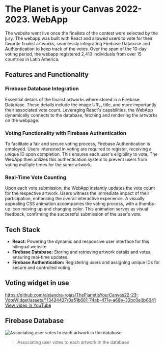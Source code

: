 # The Planet is your Canvas 2022-2023. WebApp

The website went live once the finalists of the contest were selected by the jury. The webapp was built with React and allowed users to vote for their favorite finalist artworks, seamlessly integrating Firebase Database and Authentication to keep track of the votes. Over the span of the 10-day voting period, the webapp registered 2,410 individuals from over 15 countries in Latin America.

## Features and Functionality

### Firebase Database Integration
Essential details of the finalist artworks where stored in a Firebase Database. These details include the image URL, title, and more importantly their associated vote count. Leveraging React's capabilities, the WebApp dynamically connects to the database, fetching and rendering the artworks on the webpage.

### Voting Functionality with Firebase Authentication
To facilitate a fair and secure voting process, Firebase  Authentication is employed. Users interested in voting are required to register, receiving a unique ID upon completion. This ensures each user's eligibility to vote. The WebApp then utilizes this authentication system to prevent users from voting multiple times for the same artwork.

### Real-Time Vote Counting
Upon each vote submission, the WebApp instantly updates the vote count for the respective artwork. Users witness the immediate impact of their participation, enhancing the overall interactive experience. A visually appealing CSS animation accompanies the voting process, with a thumbs-up icon moving up and changing color. This animation serves as visual feedback, confirming the successful submission of the user's vote.

## Tech Stack

- **React:** Powering the dynamic and responsive user interface for this bilingual website.
- **Firebase Database:** Storing and retrieving artwork details and votes, ensuring real-time updates.
- **Firebase Authentication:** Registering users and assigning unique IDs for secure and controlled voting.


## Voting widget in use
https://github.com/alejandra-rojas/ThePlanetIsYourCanvas22-23-VoteWidget/assets/113424427/0a51b681-74ab-471e-a68e-33bc0e0b6641
[View video in YouTube](https://www.youtube.com/watch?v=EYCqVVLOMBU)


## Firebase Database
![Associating user votes to each artwork in the database](https://github.com/alejandra-rojas/ThePlanetIsYourCanvas22-23-VoteWidget/assets/113424427/bdd600b3-8715-4ad5-bfaa-2dc2aa59bdfa)
> Associating user votes to each artwork in the database
